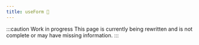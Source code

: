 ```yaml
---
title: useForm 🚧
---
```


:::caution Work in progress
This page is currently being rewritten and is not complete or may have missing information.
:::